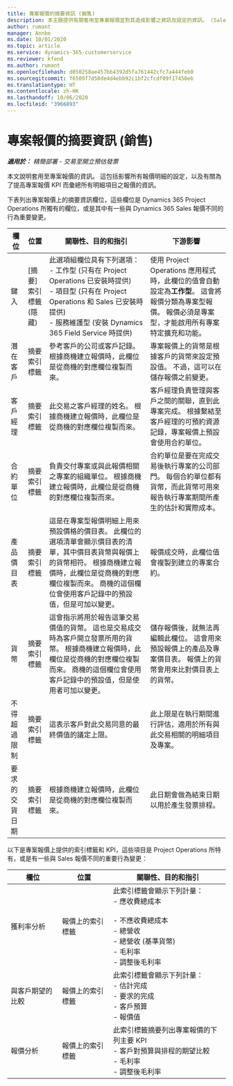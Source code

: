 ```yaml
---
title: 專案報價的摘要資訊 (銷售)
description: 本主題提供有關套用至專案報價並對其造成影響之資訊及設定的資訊。 (Sales)
author: rumant
manager: Annbe
ms.date: 10/01/2020
ms.topic: article
ms.service: dynamics-365-customerservice
ms.reviewer: kfend
ms.author: rumant
ms.openlocfilehash: d050258ae457bb4392d5fa761442cfc7a444feb0
ms.sourcegitcommit: f6509f7d50de4d4ebb92c1bf2cfcdf09f17458eb
ms.translationtype: HT
ms.contentlocale: zh-HK
ms.lasthandoff: 10/06/2020
ms.locfileid: "3966893"
---
```

# <a name="summary-information-on-a-project-quote-sales"></a>專案報價的摘要資訊 (銷售)

_**適用於：** 精簡部署 - 交易至開立預估發票_

本文說明套用至專案報價的資訊。 這包括影響所有報價明細的設定，以及有關為了提高專案報價 KPI 而彙總所有明細項目之報價的資訊。

下表列出專案報價上的摘要資訊欄位，這些欄位是 Dynamics 365 Project Operations 所獨有的欄位，或是其中有一些與 Dynamics 365 Sales 報價不同的行為重要變更。

| **欄位** | **位置** | **關聯性、目的和指引** | **下游影響** |
| --- | --- | --- | --- |
| 鍵入 | [摘要] 索引標籤 (隱藏) | 此選項組欄位具有下列選項：</br>- 工作型 (只有在 Project Operations 已安裝時提供)</br>- 項目型 (只有在 Project Operations 和 Sales 已安裝時提供)</br>- 服務維護型 (安裝 Dynamics 365 Field Service 時提供) | 使用 Project Operations 應用程式時，此欄位的值會自動設定為**工作型**。 這會將報價分類為專案型報價。 報價必須是專案型，才能啟用所有專案特定擴充和功能。 |
| 潛在客戶 | 摘要索引標籤 | 參考客戶的公司或客戶記錄。 根據商機建立報價時，此欄位是從商機的對應欄位複製而來。 | 專案報價上的貨幣是根據客戶的貨幣來設定預設值。 不過，這可以在儲存報價之前變更。 |
| 客戶經理 | 摘要索引標籤 | 此交易之客戶經理的姓名。 根據商機建立報價時，此欄位是從商機的對應欄位複製而來。 | 客戶經理負責管理與客戶之間的關聯，直到此專案完成。 根據繫結至客戶經理的可預約資源記錄，專案報價上預設會使用合約單位。 |
| 合約單位 | 摘要索引標籤 | 負責交付專案或與此報價相關之專案的組織單位。 根據商機建立報價時，此欄位是從商機的對應欄位複製而來。 | 合約單位是要在完成交易後執行專案的公司部門。 每個合約單位都有貨幣，而此貨幣可用來報告執行專案期間所產生的估計和實際成本。 |
| 產品價目表 | 摘要索引標籤 | 這是在專案型報價明細上用來預設價格的價目表。 此欄位的選項清單會顯示價目表的清單，其中價目表貨幣與報價上的貨幣相符。 根據商機建立報價時，此欄位是從商機的對應欄位複製而來。 商機的這個欄位會使用客戶記錄中的預設值，但是可加以變更。 | 報價成交時，此欄位值會複製到建立的專案合約。 |
| 貨幣 | 摘要索引標籤 | 這會指示將用於報告這筆交易價值的貨幣。 這也是交易成交時為客戶開立發票所用的貨幣。 根據商機建立報價時，此欄位是從商機的對應欄位複製而來。 商機的這個欄位會使用客戶記錄中的預設值，但是使用者可加以變更。 | 儲存報價後，就無法再編輯此欄位。 這會用來預設報價上的產品及專案價目表。 報價上的貨幣會用來比對價目表上的貨幣。 |
| 不得超過限制 | 摘要索引標籤 | 這表示客戶對此交易同意的最終價值的議定上限。 | 此上限是在執行期間進行評估，適用於所有與此交易相關的明細項目及專案。 |
| 要求的交貨日期 | 摘要索引標籤 | 根據商機建立報價時，此欄位是從商機的對應欄位複製而來。 | 此日期會做為結束日期以用於產生發票排程。 |

以下是專案報價上提供的索引標籤和 KPI，這些項目是 Project Operations 所特有，或是有一些與 Sales 報價不同的重要行為變更：

| **欄位** | **位置** | **關聯性、目的和指引** |
| --- | --- | --- |
| 獲利率分析 | 報價上的索引標籤 | 此索引標籤會顯示下列計量：</br>- 應收費總成本</br></br>- 不應收費總成本</br>- 總營收</br>- 總營收 (基準貨幣)</br>- 毛利率</br>- 調整後毛利率|
| 與客戶期望的比較 | 報價上的索引標籤 | 此索引標籤會顯示下列計量：</br>- 估計完成</br>- 要求的完成</br>- 客戶預算</br>- 報價值 |
| 報價分析 | 報價上的索引標籤 | 此索引標籤摘要列出專案報價的下列主要 KPI</br>- 客戶對預算與排程的期望比較</br>- 毛利率</br>- 調整後毛利率 |
